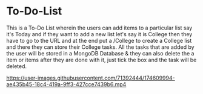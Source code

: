 # To-Do-List

This is a To-Do List wherein the users can add items to a particular list say it's Today and if they want to add a new list let's say it is College then they have to go to the URL and at the end put a /College to create a College list and there they can store their College tasks.  All the tasks that are added by the user will be stored in a MongoDB Database & they can also delete the a item or items after they are done with it, just tick the box and the task will be deleted.

https://user-images.githubusercontent.com/71392444/174609994-ae435b45-18c4-419a-9ff3-427cce7439b6.mp4


